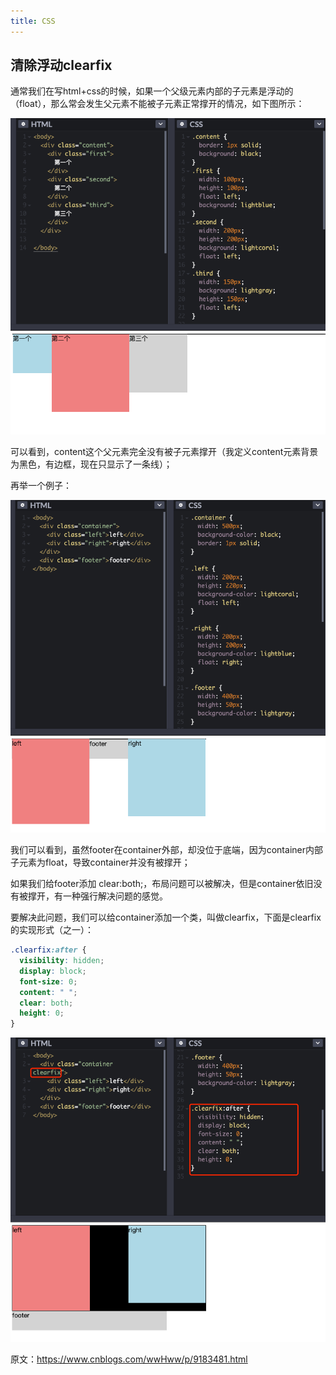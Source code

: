 ```yaml
---
title: CSS
---
```


## 清除浮动clearfix

通常我们在写html+css的时候，如果一个父级元素内部的子元素是浮动的（float），那么常会发生父元素不能被子元素正常撑开的情况，如下图所示：

![](../assets/img/css-1.png)

可以看到，content这个父元素完全没有被子元素撑开（我定义content元素背景为黑色，有边框，现在只显示了一条线）；

再举一个例子：

![](../assets/img/css-2.png)

我们可以看到，虽然footer在container外部，却没位于底端，因为container内部子元素为float，导致container并没有被撑开；

如果我们给footer添加 clear:both;，布局问题可以被解决，但是container依旧没有被撑开，有一种强行解决问题的感觉。

要解决此问题，我们可以给container添加一个类，叫做clearfix，下面是clearfix的实现形式（之一）：

``` css
.clearfix:after {
  visibility: hidden;
  display: block;
  font-size: 0;
  content: " ";
  clear: both;
  height: 0;
}
```

![](../assets/img/css-3.png)

原文：https://www.cnblogs.com/wwHww/p/9183481.html